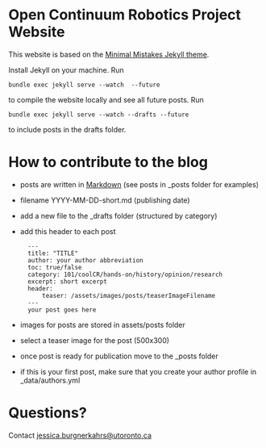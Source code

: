 # Open Continuum Robotics Project Website
This website is based on the [Minimal Mistakes Jekyll theme](https://github.com/mmistakes/minimal-mistakes).

Install Jekyll on your machine. Run

    bundle exec jekyll serve --watch  --future 

to compile the website locally and see all future posts. Run

    bundle exec jekyll serve --watch --drafts --future

to include posts in the drafts folder.

# How to contribute to the blog
- posts are written in [Markdown](https://www.markdownguide.org/basic-syntax/) (see posts in _posts folder for examples)
- filename YYYY-MM-DD-short.md (publishing date)
- add a new file to the _drafts folder (structured by category)
- add this header to each post

        ---
        title: "TITLE"
        author: your author abbreviation
        toc: true/false
        category: 101/coolCR/hands-on/history/opinion/research
        excerpt: short excerpt
        header:
            teaser: /assets/images/posts/teaserImageFilename
        ---
        your post goes here

- images for posts are stored in assets/posts folder
- select a teaser image for the post (500x300)
- once post is ready for publication move to the _posts folder
- if this is your first post, make sure that you create your author profile in _data/authors.yml

# Questions?
Contact jessica.burgnerkahrs@utoronto.ca
